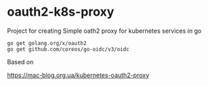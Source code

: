 # oauth2-k8s-proxy
Project for creating 
Simple oath2 proxy for kubernetes services in go

```
go get golang.org/x/oauth2
go get github.com/coreos/go-oidc/v3/oidc
```




Based on

https://mac-blog.org.ua/kubernetes-oauth2-proxy


